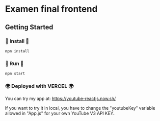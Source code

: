 # Examen final frontend 

## Getting Started

### :hammer:   Install   :hammer:

```
npm install
```

### :running:  Run   :running:

```
npm start 
```
### :earth_africa:   Deployed with VERCEL   :earth_africa:

You can try my app at: https://youtube-reactjs.now.sh/ 

If you want to try it in local, you have to change the "youtubeKey" variable allowed in "App.js" for your own YouTube V3 API KEY.
